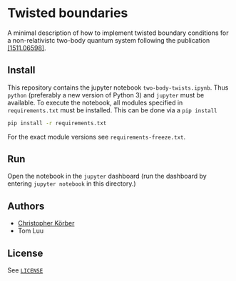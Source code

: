 # Twisted boundaries

A minimal description of how to implement twisted boundary conditions for a non-relativistc two-body quantum system following the publication [[1511.06598]](https://arxiv.org/abs/1511.06598v1).

## Install
This repository contains the jupyter notebook `two-body-twists.ipynb`.
Thus `python` (preferably a new version of Python 3) and `jupyter` must be available.
To execute the notebook, all modules specified in `requirements.txt` must be installed.
This can be done via a `pip install`
```bash
pip install -r requirements.txt
```

For the exact module versions see `requirements-freeze.txt`.

## Run
Open the notebook in the `jupyter` dashboard (run the dashboard by entering `jupyter notebook` in this directory.)

## Authors
* [Christopher Körber](mailto:christopher@ckoerber.com)
* Tom Luu

## License
See [`LICENSE`](LICENSE)
